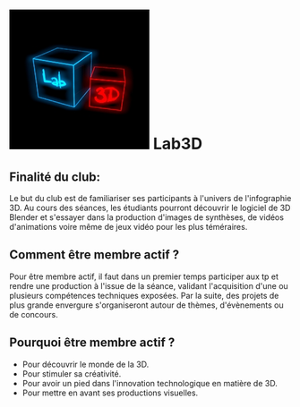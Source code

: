 ![](/img/logo3.jpg?raw=true)
Lab3D
=====
Finalité du club:
-----
Le but du club est de familiariser ses participants à l'univers de l'infographie 3D.
Au cours des séances, les étudiants pourront découvrir le logiciel de 3D Blender et
s'essayer dans la production d'images de synthèses, de vidéos d'animations
voire même de jeux vidéo pour les plus téméraires.

Comment être membre actif ?
-----
Pour être membre actif, il faut dans un premier temps participer aux tp
et rendre une production à l'issue de la séance,
validant l'acquisition d'une ou plusieurs compétences techniques exposées.
Par la suite, des projets de plus grande envergure s'organiseront autour de thèmes,
d'évènements ou de concours.

Pourquoi être membre actif ?
-----
- Pour découvrir le monde de la 3D.
- Pour stimuler sa créativité.
- Pour avoir un pied dans l'innovation technologique en matière de 3D.
- Pour mettre en avant ses productions visuelles.
